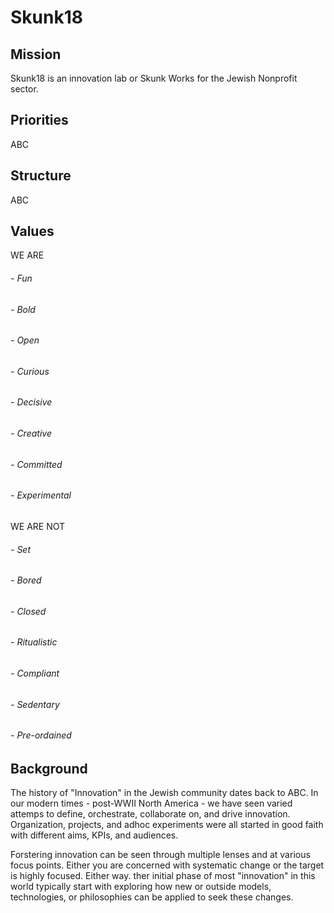 # Skunk18

## Mission

Skunk18 is an innovation lab or Skunk Works for the Jewish Nonprofit sector.


## Priorities

ABC

## Structure

ABC

## Values

WE ARE

###### - Fun
###### - Bold
###### - Open
###### - Curious
###### - Decisive
###### - Creative
###### - Committed
###### - Experimental 

WE ARE NOT

###### - Set
###### - Bored
###### - Closed
###### - Ritualistic
###### - Compliant
###### - Sedentary
###### - Pre-ordained

## Background

The history of "Innovation" in the Jewish community dates back to ABC. In our modern times - post-WWII North America - we have seen varied attemps to define, orchestrate, collaborate on, and drive innovation. Organization, projects, and adhoc experiments were all started in good faith with different aims, KPIs, and audiences.

Forstering innovation can be seen through multiple lenses and at various focus points. Either you are concerned with systematic change or the target is highly focused. Either way. ther initial phase of most "innovation" in this world typically start with exploring how new or outside models, technologies, or philosophies can be applied to seek these changes. 
